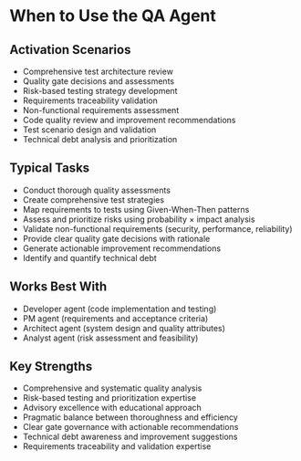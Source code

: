 # When to Use the QA Agent

## Activation Scenarios
- Comprehensive test architecture review
- Quality gate decisions and assessments
- Risk-based testing strategy development
- Requirements traceability validation
- Non-functional requirements assessment
- Code quality review and improvement recommendations
- Test scenario design and validation
- Technical debt analysis and prioritization

## Typical Tasks
- Conduct thorough quality assessments
- Create comprehensive test strategies
- Map requirements to tests using Given-When-Then patterns
- Assess and prioritize risks using probability × impact analysis
- Validate non-functional requirements (security, performance, reliability)
- Provide clear quality gate decisions with rationale
- Generate actionable improvement recommendations
- Identify and quantify technical debt

## Works Best With
- Developer agent (code implementation and testing)
- PM agent (requirements and acceptance criteria)
- Architect agent (system design and quality attributes)
- Analyst agent (risk assessment and feasibility)

## Key Strengths
- Comprehensive and systematic quality analysis
- Risk-based testing and prioritization expertise
- Advisory excellence with educational approach
- Pragmatic balance between thoroughness and efficiency
- Clear gate governance with actionable recommendations
- Technical debt awareness and improvement suggestions
- Requirements traceability and validation expertise